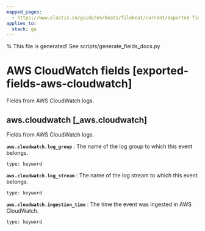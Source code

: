 ```yaml
---
mapped_pages:
  - https://www.elastic.co/guide/en/beats/filebeat/current/exported-fields-aws-cloudwatch.html
applies_to:
  stack: ga
---
```


% This file is generated! See scripts/generate_fields_docs.py

# AWS CloudWatch fields [exported-fields-aws-cloudwatch]

Fields from AWS CloudWatch logs.

## aws.cloudwatch [_aws.cloudwatch]

Fields from AWS CloudWatch logs.

**`aws.cloudwatch.log_group`**
:   The name of the log group to which this event belongs.

    type: keyword


**`aws.cloudwatch.log_stream`**
:   The name of the log stream to which this event belongs.

    type: keyword


**`aws.cloudwatch.ingestion_time`**
:   The time the event was ingested in AWS CloudWatch.

    type: keyword


